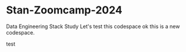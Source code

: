 # Stan-Zoomcamp-2024
Data Engineering Stack Study
Let's test this codespace ok this is a new codespace.
<!-- docker network create meka-network
docker volume create --name dtc_postgres_volume_local -d local --> 
test
